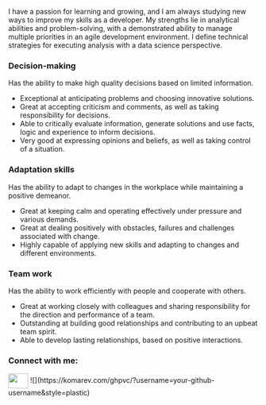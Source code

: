 I have a passion for learning and growing, and I am always studying new ways to improve my skills as a developer. My strengths lie in analytical abilities and problem-solving, with a demonstrated ability to manage multiple priorities in an agile development environment.
I define technical strategies for executing analysis with a data science perspective.

### Decision-making
Has the ability to make high quality decisions based on limited information.
- Exceptional at anticipating problems and choosing innovative solutions.
- Great at accepting criticism and comments, as well as taking responsibility for decisions.
- Able to critically evaluate information, generate solutions and use facts, logic and experience to inform decisions.
- Very good at expressing opinions and beliefs, as well as taking control of a situation.

### Adaptation skills
Has the ability to adapt to changes in the workplace while maintaining a positive demeanor.
- Great at keeping calm and operating effectively under pressure and various demands.
- Great at dealing positively with obstacles, failures and challenges associated with change.
- Highly capable of applying new skills and adapting to changes and different environments.

### Team work
Has the ability to work efficiently with people and cooperate with others.
- Great at working closely with colleagues and sharing responsibility for the direction and performance of a team.
- Outstanding at building good relationships and contributing to an upbeat team spirit.
- Able to develop lasting relationships, based on positive interactions.

<h3 align="left">Connect with me:</h3>
<p align="left">
<a href="https://www.linkedin.com/in/thaysazille/" target="blank"><img align="center" src="https://cdn.jsdelivr.net/npm/simple-icons@3.0.1/icons/linkedin.svg" alt="" height="30" width="40" /></a>
![](https://komarev.com/ghpvc/?username=your-github-username&style=plastic)



<!--
**ThaysaZille/ThaysaZille** is a ✨ _special_ ✨ repository because its `README.md` (this file) appears on your GitHub profile.

Here are some ideas to get you started:

- 🔭 I’m currently working on ...
- 🌱 I’m currently learning ...
- 👯 I’m looking to collaborate on ...
- 🤔 I’m looking for help with ...
- 💬 Ask me about ...
- 📫 How to reach me: ...
- 😄 Pronouns: ...
- ⚡ Fun fact: ...
-->

